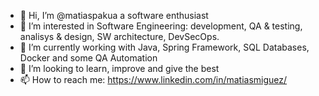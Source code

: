 - 👋 Hi, I’m @matiaspakua a software enthusiast
- 👀 I’m interested in Software Engineering: development, QA & testing, analisys & design, SW architecture, DevSecOps.
- 🌱 I’m currently working with Java, Spring Framework, SQL Databases, Docker and some QA Automation
- 💞️ I’m looking to learn, improve and give the best
- 📫 How to reach me: https://www.linkedin.com/in/matiasmiguez/

              
<!---
matiaspakua/matiaspakua is a ✨ special ✨ repository because its `README.md` (this file) appears on your GitHub profile.
You can click the Preview link to take a look at your changes.
--->
